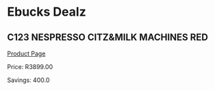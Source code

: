 
# Ebucks Dealz
## C123 NESPRESSO CITZ&MILK MACHINES RED
[Product Page](https://www.ebucks.com/web/shop/productSelected.do?prodId=1158954928&catId=1157555110)

Price: R3899.00

Savings: 400.0


	